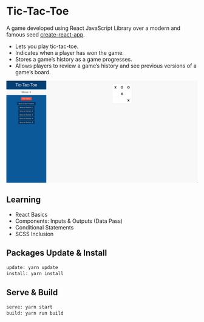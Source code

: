 # Tic-Tac-Toe
A game developed using React JavaScript Library over a modern and famous seed [create-react-app](https://github.com/facebook/create-react-app).

- Lets you play tic-tac-toe.
- Indicates when a player has won the game.
- Stores a game’s history as a game progresses.
- Allows players to review a game’s history and see previous versions of a game’s board.

![Alt text](preview.png?raw=true "tic-tac-toe")


## Learning
- React Basics
- Components: Inputs & Outputs (Data Pass)
- Conditional Statements
- SCSS Inclusion


## Packages Update & Install
```
update: yarn update
install: yarn install
```


## Serve & Build
```
serve: yarn start
build: yarn run build
```
